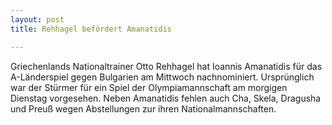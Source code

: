 ```yaml
---
layout: post
title: Rehhagel befördert Amanatidis

---
```


Griechenlands Nationaltrainer Otto Rehhagel hat Ioannis Amanatidis für das A-Länderspiel gegen Bulgarien am Mittwoch nachnominiert. Ursprünglich war der Stürmer für ein Spiel der Olympiamannschaft am morgigen Dienstag vorgesehen. Neben Amanatidis fehlen auch Cha, Skela, Dragusha und Preuß wegen Abstellungen zur ihren Nationalmannschaften.


